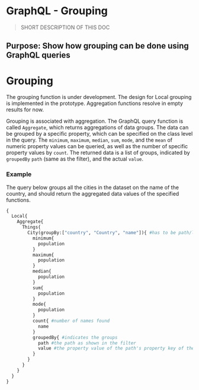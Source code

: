 # GraphQL - Grouping

> SHORT DESCRIPTION OF THIS DOC

## Purpose: Show how grouping can be done using GraphQL queries


# Grouping

The grouping function is under development. The design for Local grouping is implemented in the prototype. Aggregation functions resolve in empty results for now.

Grouping is associated with aggregation. The GraphQL query function is called `Aggregate`, which returns aggregations of data groups. The data can be grouped by a specific property, which can be specified on the class level in the query. The `minimum`, `maximum`, `median`, `sum`, `mode`, and the `mean` of numeric property values can be queried, as well as the number of specific property values by `count`. The returned data is a list of groups, indicated by `groupedBy` `path` (same as the filter), and the actual `value`. 

### Example
The query below groups all the cities in the dataset on the name of the country, and should return the aggregated data values of the specified functions.

``` graphql
{
  Local{
    Aggregate{
      Things{
        City(groupBy:["country", "Country", "name"]){ #has to be path/list because of possible crefs
          minimum{
            population
          }
          maximum{
            population
          }
          median{
            population
          }
          sum{
            population
          }
          mode{
            population
          }
          count{ #number of names found
            name
          }
          groupedBy{ #indicates the groups
            path #the path as shown in the filter
            value #the property value of the path's property key of the group
          }
        }
      }
    }
  }
}
```